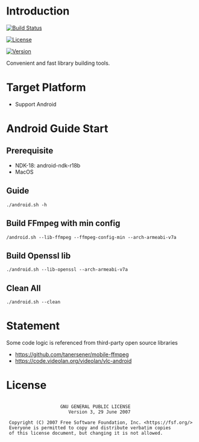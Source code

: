 
# Introduction

[![Build Status](https://api.travis-ci.org/biezhihua/libs-build-tool.svg?branch=master)](https://travis-ci.org/biezhihua/libs-build-tool)

[![License](https://img.shields.io/badge/license-GPL-blue)](https://github.com/biezhihua/libs-build-tool/blob/master/LICENSE)

[![Version](https://img.shields.io/github/v/release/biezhihua/libs-build-tool)](https://github.com/biezhihua/libs-build-tool/releases)

Convenient and fast library building tools.

# Target Platform

* Support Android

# Android Guide Start

## Prerequisite

* NDK-18: android-ndk-r18b
* MacOS

## Guide

```
./android.sh -h
```

## Build FFmpeg with min config

```
/android.sh --lib-ffmpeg --ffmpeg-config-min --arch-armeabi-v7a
```

## Build Openssl lib

```
./android.sh --lib-openssl --arch-armeabi-v7a
```

## Clean All

```
./android.sh --clean
```

# Statement

Some code logic is referenced from third-party open source libraries

* https://github.com/tanersener/mobile-ffmpeg
* https://code.videolan.org/videolan/vlc-android

# License

```

                    GNU GENERAL PUBLIC LICENSE
                       Version 3, 29 June 2007

 Copyright (C) 2007 Free Software Foundation, Inc. <https://fsf.org/>
 Everyone is permitted to copy and distribute verbatim copies
 of this license document, but changing it is not allowed.
```